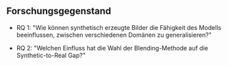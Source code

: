 ## Forschungsgegenstand

- RQ 1: "Wie können synthetisch erzeugte Bilder die Fähigkeit des Modells beeinflussen, zwischen verschiedenen Domänen zu generalisieren?"

- RQ 2: "Welchen Einfluss hat die Wahl der Blending-Methode auf die Synthetic-to-Real Gap?"
